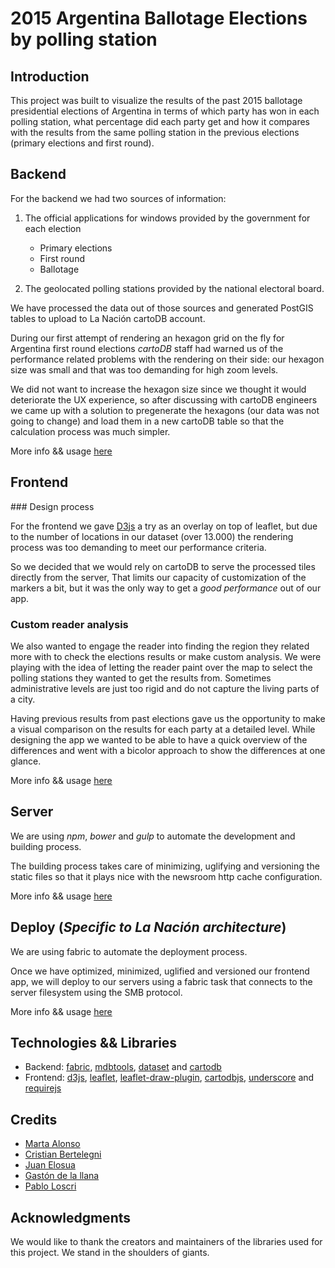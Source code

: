 2015 Argentina Ballotage Elections by polling station
=====================================================

## Introduction

This project was built to visualize the results of the past 2015 ballotage presidential elections of Argentina in terms of which party has won in each polling station, what percentage did each party get and how it compares with the results from the same polling station in the previous elections (primary elections and first round).


## Backend

For the backend we had two sources of information:

1. The official applications for windows provided by the government for each election
    * Primary elections
    * First round
    * Ballotage

2. The geolocated polling stations provided by the national electoral board.

We have processed the data out of those sources and generated PostGIS tables to upload to La Nación cartoDB account.

During our first attempt of rendering an hexagon grid on the fly for Argentina first round elections _cartoDB_ staff had warned us of the performance related problems with the rendering on their side: our hexagon size was small and that was too demanding for high zoom levels. 

We did not want to increase the hexagon size since we thought it would deteriorate the UX experience, so after discussing with cartoDB engineers we came up with a solution to pregenerate the hexagons (our data was not going to change) and load them in a new cartoDB table so that the calculation process was much simpler.

More info && usage [here](backend/README.md)


## Frontend

### Design process

For the frontend we gave [D3js](http://d3js.org/) a try as an overlay on top of leaflet, but due to the number of locations in our dataset (over 13.000) the rendering process was too demanding to meet our performance criteria. 

So we decided that we would rely on cartoDB to serve the processed tiles directly from the server, That limits our capacity of customization of the markers a bit, but it was the only way to get a _good performance_ out of our app.

### Custom reader analysis

We also wanted to engage the reader into finding the region they related more with to check the elections results or make custom analysis. We were playing with the idea of letting the reader paint over the map to select the polling stations they wanted to get the results from. Sometimes administrative levels are just too rigid and do not capture the living parts of a city.

Having previous results from past elections gave us the opportunity to make a visual comparison on the results for each party at a detailed level. While designing the app we wanted to be able to have a quick overview of the differences and went with a bicolor approach to show the differences at one glance.

More info && usage [here](webapp/README.md)


## Server
We are using _npm_, _bower_ and _gulp_ to automate the development and building process.

The building process takes care of minimizing, uglifying and versioning the static files so that it plays nice with the newsroom http cache configuration.

More info && usage [here](server/README.md)


## Deploy (_Specific to La Nación architecture_)
We are using fabric to automate the deployment process.

Once we have optimized, minimized, uglified and versioned our frontend app, we will deploy to our servers using a fabric task that connects to the server filesystem using the SMB protocol. 

More info && usage [here](deploy/README.md)


## Technologies && Libraries

* Backend:
    [fabric](http://www.fabfile.org/), [mdbtools](https://github.com/brianb/mdbtools), [dataset](https://dataset.readthedocs.org/en/latest/) and [cartodb](https://cartodb.com/)
* Frontend:
    [d3js](http://d3js.org/), [leaflet](http://leafletjs.com/), [leaflet-draw-plugin](https://github.com/Leaflet/Leaflet.draw), [cartodbjs](http://docs.cartodb.com/cartodb-platform/cartodb-js.html), [underscore](http://underscorejs.org/) and [requirejs](http://requirejs.org/) 


## Credits

* [Marta Alonso](https://twitter.com/malonfe)
* [Cristian Bertelegni](https://twitter.com/cbertelegni)
* [Juan Elosua](https://twitter.com/jjelosua)
* [Gastón de la llana](https://twitter.com/gasgas83)
* [Pablo Loscri](https://twitter.com/ploscri)


## Acknowledgments

We would like to thank the creators and maintainers of the libraries used for this project. We stand in the shoulders of giants.